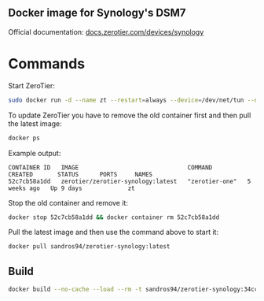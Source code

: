 ## Docker image for Synology's DSM7

Official documentation: [docs.zerotier.com/devices/synology](https://docs.zerotier.com/devices/synology)

# Commands

Start ZeroTier:
```bash
sudo docker run -d --name zt --restart=always --device=/dev/net/tun --net=host --cap-add=NET_ADMIN --cap-add=SYS_ADMIN -v /var/lib/zerotier-one:/var/lib/zerotier-one sandros94/zerotier-synology:latest
```

To update ZeroTier you have to remove the old container first and then pull the latest image:
```bash
docker ps
```
Example output:
```
CONTAINER ID   IMAGE                               COMMAND          CREATED       STATUS      PORTS     NAMES
52c7cb58a1dd   zerotier/zerotier-synology:latest   "zerotier-one"   5 weeks ago   Up 9 days             zt
```

Stop the old container and remove it:
```bash
docker stop 52c7cb58a1dd && docker container rm 52c7cb58a1dd
```

Pull the latest image and then use the command above to start it:
```bash
docker pull sandros94/zerotier-synology:latest
```

## Build

```bash
docker build --no-cache --load --rm -t sandros94/zerotier-synology:34cc261 . --build-arg ZTO_COMMIT=34cc26176c8d1a2c49935928d7297a9859ab2023 --build-arg ZTO_VER=1.14.0
```
